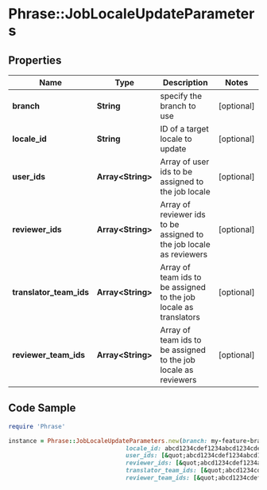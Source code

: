 # Phrase::JobLocaleUpdateParameters

## Properties

Name | Type | Description | Notes
------------ | ------------- | ------------- | -------------
**branch** | **String** | specify the branch to use | [optional] 
**locale_id** | **String** | ID of a target locale to update | [optional] 
**user_ids** | **Array&lt;String&gt;** | Array of user ids to be assigned to the job locale | [optional] 
**reviewer_ids** | **Array&lt;String&gt;** | Array of reviewer ids to be assigned to the job locale as reviewers | [optional] 
**translator_team_ids** | **Array&lt;String&gt;** | Array of team ids to be assigned to the job locale as translators | [optional] 
**reviewer_team_ids** | **Array&lt;String&gt;** | Array of team ids to be assigned to the job locale as reviewers | [optional] 

## Code Sample

```ruby
require 'Phrase'

instance = Phrase::JobLocaleUpdateParameters.new(branch: my-feature-branch,
                                 locale_id: abcd1234cdef1234abcd1234cdef1234,
                                 user_ids: [&quot;abcd1234cdef1234abcd1234cdef1234&quot;],
                                 reviewer_ids: [&quot;abcd1234cdef1234abcd1234cdef1234&quot;],
                                 translator_team_ids: [&quot;abcd1234cdef1234abcd1234cdef1234&quot;],
                                 reviewer_team_ids: [&quot;abcd1234cdef1234abcd1234cdef1234&quot;])
```


